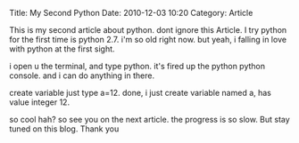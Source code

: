 Title: My Second Python
Date: 2010-12-03 10:20
Category: Article

This is my second article about python. dont ignore this Article.
I try python for the first time is python 2.7. i'm so old right now. but yeah, i falling in love with python at the first sight. 

i open u the terminal, and type python. it's fired up the python python console. and i can do anything in there.

create variable just type a=12. done, i just create variable named a, has value integer 12.

so cool hah? so see you on the next article. the progress is so slow. But stay tuned on this blog. Thank you